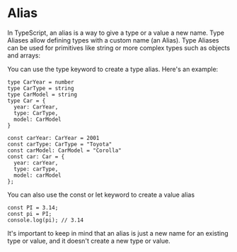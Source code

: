 # Alias
In TypeScript, an alias is a way to give a type or a value a new name. 
Type Aliases allow defining types with a custom name (an Alias).
Type Aliases can be used for primitives like string or more complex types such as objects and arrays:

You can use the type keyword to create a type alias. Here's an example:
```
type CarYear = number
type CarType = string
type CarModel = string
type Car = {
  year: CarYear,
  type: CarType,
  model: CarModel
}

const carYear: CarYear = 2001
const carType: CarType = "Toyota"
const carModel: CarModel = "Corolla"
const car: Car = {
  year: carYear,
  type: carType,
  model: carModel
};
```
You can also use the const or let keyword to create a value alias
```
const PI = 3.14;
const pi = PI;
console.log(pi); // 3.14
```
It's important to keep in mind that an alias is just a new name for an existing type or value, and it doesn't create a new type or value.
